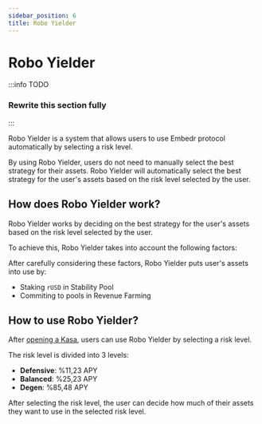 ```yaml
---
sidebar_position: 6
title: Robo Yielder
---
```


# Robo Yielder

:::info TODO
### Rewrite this section fully
:::

Robo Yielder is a system that allows users to use Embedr protocol automatically by selecting a risk level.

By using Robo Yielder, users do not need to manually select the best strategy for their assets. Robo Yielder will automatically select the best strategy for the user's assets based on the risk level selected by the user.

## How does Robo Yielder work?

Robo Yielder works by deciding on the best strategy for the user's assets based on the risk level selected by the user. 

To achieve this, Robo Yielder takes into account the following factors:

After carefully considering these factors, Robo Yielder puts user's assets into use by:

- Staking `rUSD` in Stability Pool
- Commiting to pools in Revenue Farming

## How to use Robo Yielder?

After [opening a Kasa](/embedr-protocol/02-stable-coin-factory#opening-a-kasa), users can use Robo Yielder by selecting a risk level.

The risk level is divided into 3 levels:

- **Defensive**: %11,23 APY
- **Balanced**: %25,23 APY
- **Degen**: %85,48 APY

After selecting the risk level, the user can decide how much of their assets they want to use in the selected risk level.
